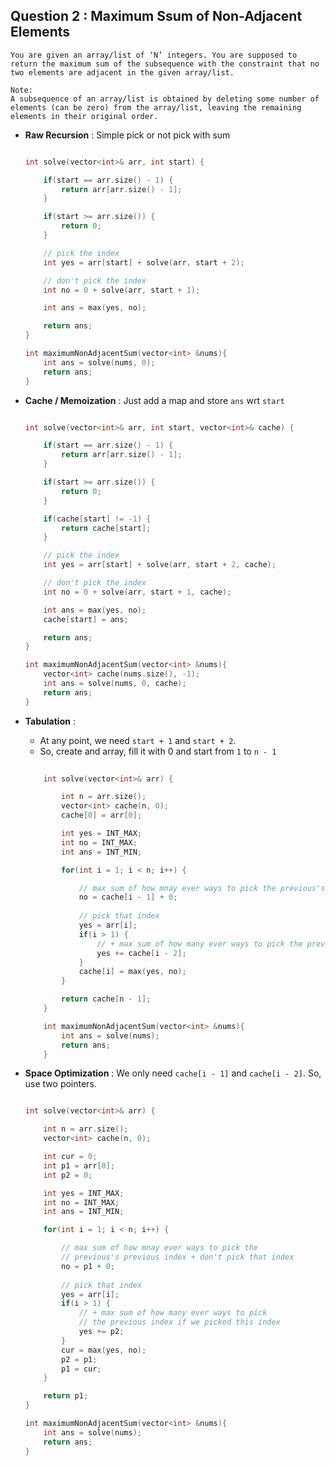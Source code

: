 ## Question 2 : Maximum Ssum of Non-Adjacent Elements

```
You are given an array/list of ‘N’ integers. You are supposed to return the maximum sum of the subsequence with the constraint that no two elements are adjacent in the given array/list.

Note:
A subsequence of an array/list is obtained by deleting some number of elements (can be zero) from the array/list, leaving the remaining elements in their original order.
```

- **Raw Recursion** : Simple pick or not pick with sum

	```cpp
	
	int solve(vector<int>& arr, int start) {

		if(start == arr.size() - 1) {
			return arr[arr.size() - 1];
		}

		if(start >= arr.size()) {
			return 0;
		}

		// pick the index
		int yes = arr[start] + solve(arr, start + 2);

		// don't pick the index
		int no = 0 + solve(arr, start + 1);

		int ans = max(yes, no);

		return ans;
	}

	int maximumNonAdjacentSum(vector<int> &nums){
		int ans = solve(nums, 0);
		return ans;
	}

	```


- **Cache / Memoization** : Just add a map and store `ans` wrt `start`

	```cpp

	int solve(vector<int>& arr, int start, vector<int>& cache) {

		if(start == arr.size() - 1) {
			return arr[arr.size() - 1];
		}

		if(start >= arr.size()) {
			return 0;
		}

		if(cache[start] != -1) {
			return cache[start];
		}

		// pick the index
		int yes = arr[start] + solve(arr, start + 2, cache);

		// don't pick the index
		int no = 0 + solve(arr, start + 1, cache);

		int ans = max(yes, no);
		cache[start] = ans;

		return ans;
	}

	int maximumNonAdjacentSum(vector<int> &nums){
		vector<int> cache(nums.size(), -1);
		int ans = solve(nums, 0, cache);
		return ans;
	}

	```

- **Tabulation** : 

	- At any point, we need `start + 1` and `start + 2`.
	- So, create and array, fill it with 0 and start from `1` to `n - 1`

	```cpp
		
		int solve(vector<int>& arr) {

			int n = arr.size();
			vector<int> cache(n, 0);
			cache[0] = arr[0];

			int yes = INT_MAX;
			int no = INT_MAX;
			int ans = INT_MIN;

			for(int i = 1; i < n; i++) {

				// max sum of how mnay ever ways to pick the previous's previous index + don't pick that index
				no = cache[i - 1] + 0;
				
				// pick that index 
				yes = arr[i];
				if(i > 1) {
					// + max sum of how many ever ways to pick the previous index if we picked this index
					yes += cache[i - 2];
				}
				cache[i] = max(yes, no);
			}

			return cache[n - 1];
		}

		int maximumNonAdjacentSum(vector<int> &nums){
			int ans = solve(nums);
			return ans;
		}

	```
 
- **Space Optimization** : We only need `cache[i - 1]` and `cache[i - 2]`. So, use two pointers.

	```cpp

	int solve(vector<int>& arr) {

		int n = arr.size();
		vector<int> cache(n, 0);

		int cur = 0;
		int p1 = arr[0];
		int p2 = 0;

		int yes = INT_MAX;
		int no = INT_MAX;
		int ans = INT_MIN;

		for(int i = 1; i < n; i++) {

			// max sum of how mnay ever ways to pick the 
			// previous's previous index + don't pick that index
			no = p1 + 0;
			
			// pick that index 
			yes = arr[i];
			if(i > 1) {
				// + max sum of how many ever ways to pick 
				// the previous index if we picked this index
				yes += p2;
			}
			cur = max(yes, no);
			p2 = p1;
			p1 = cur;
		}

		return p1;
	}

	int maximumNonAdjacentSum(vector<int> &nums){
		int ans = solve(nums);
		return ans;
	}

	```